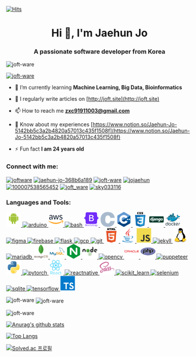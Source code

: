 [![Hits](https://hits.seeyoufarm.com/api/count/incr/badge.svg?url=https%3A%2F%2Fgithub.com%2Fjoft-ware&count_bg=%23061C68&title_bg=%23555555&icon=github.svg&icon_color=%2314A7F1&title=Hits%21&edge_flat=false)](https://hits.seeyoufarm.com)

<h1 align="center">Hi 👋, I'm Jaehun Jo</h1>
<h3 align="center">A passionate software developer from Korea</h3>

<p align="left"> <img src="https://komarev.com/ghpvc/?username=joft-ware&label=Profile%20views&color=0e75b6&style=flat" alt="joft-ware" /> </p>

<p align="left"> <a href="https://github.com/ryo-ma/github-profile-trophy"><img src="https://github-profile-trophy.vercel.app/?username=joft-ware" alt="joft-ware" /></a> </p>

- 🌱 I’m currently learning **Machine Learning, Big Data, Bioinformatics**

- 📝 I regularly write articles on [http://joft.site](http://joft.site)

- 📫 How to reach me **zxc91911003@gmail.com**

- 📄 Know about my experiences [https://www.notion.so/Jaehun-Jo-5142bb5c3a2b4820a57013c435f1508f](https://www.notion.so/Jaehun-Jo-5142bb5c3a2b4820a57013c435f1508f)

- ⚡ Fun fact **I am 24 years old**

<h3 align="left">Connect with me:</h3>
<p align="left">
<a href="https://dev.to/joftware" target="blank"><img align="center" src="https://cdn.jsdelivr.net/npm/simple-icons@3.0.1/icons/dev-dot-to.svg" alt="joftware" height="30" width="40" /></a>
<a href="https://linkedin.com/in/jaehun-jo-368b6a189" target="blank"><img align="center" src="https://cdn.jsdelivr.net/npm/simple-icons@3.0.1/icons/linkedin.svg" alt="jaehun-jo-368b6a189" height="30" width="40" /></a>
<a href="https://stackoverflow.com/users/joft-ware" target="blank"><img align="center" src="https://cdn.jsdelivr.net/npm/simple-icons@3.0.1/icons/stackoverflow.svg" alt="joft-ware" height="30" width="40" /></a>
<a href="https://kaggle.com/jojaehun" target="blank"><img align="center" src="https://cdn.jsdelivr.net/npm/simple-icons@3.0.1/icons/kaggle.svg" alt="jojaehun" height="30" width="40" /></a>
<a href="https://fb.com/100007538565452" target="blank"><img align="center" src="https://cdn.jsdelivr.net/npm/simple-icons@3.0.1/icons/facebook.svg" alt="100007538565452" height="30" width="40" /></a>
<a href="https://instagram.com/joft_ware" target="blank"><img align="center" src="https://cdn.jsdelivr.net/npm/simple-icons@3.0.1/icons/instagram.svg" alt="joft_ware" height="30" width="40" /></a>
<a href="https://codeforces.com/profile/sky033116" target="blank"><img align="center" src="https://cdn.jsdelivr.net/npm/simple-icons@3.0.1/icons/codeforces.svg" alt="sky033116" height="30" width="40" /></a>
</p>

<h3 align="left">Languages and Tools:</h3>
<p align="left"> <a href="https://developer.android.com" target="_blank"> <img src="https://raw.githubusercontent.com/devicons/devicon/master/icons/android/android-original-wordmark.svg" alt="android" width="40" height="40"/> </a> <a href="https://www.arduino.cc/" target="_blank"> <img src="https://cdn.worldvectorlogo.com/logos/arduino-1.svg" alt="arduino" width="40" height="40"/> </a> <a href="https://aws.amazon.com" target="_blank"> <img src="https://raw.githubusercontent.com/devicons/devicon/master/icons/amazonwebservices/amazonwebservices-original-wordmark.svg" alt="aws" width="40" height="40"/> </a> <a href="https://www.gnu.org/software/bash/" target="_blank"> <img src="https://www.vectorlogo.zone/logos/gnu_bash/gnu_bash-icon.svg" alt="bash" width="40" height="40"/> </a> <a href="https://getbootstrap.com" target="_blank"> <img src="https://raw.githubusercontent.com/devicons/devicon/master/icons/bootstrap/bootstrap-plain-wordmark.svg" alt="bootstrap" width="40" height="40"/> </a> <a href="https://www.cprogramming.com/" target="_blank"> <img src="https://raw.githubusercontent.com/devicons/devicon/master/icons/c/c-original.svg" alt="c" width="40" height="40"/> </a> <a href="https://www.w3schools.com/cpp/" target="_blank"> <img src="https://raw.githubusercontent.com/devicons/devicon/master/icons/cplusplus/cplusplus-original.svg" alt="cplusplus" width="40" height="40"/> </a> <a href="https://www.w3schools.com/css/" target="_blank"> <img src="https://raw.githubusercontent.com/devicons/devicon/master/icons/css3/css3-original-wordmark.svg" alt="css3" width="40" height="40"/> </a> <a href="https://www.djangoproject.com/" target="_blank"> <img src="https://raw.githubusercontent.com/devicons/devicon/master/icons/django/django-original.svg" alt="django" width="40" height="40"/> </a> <a href="https://www.docker.com/" target="_blank"> <img src="https://raw.githubusercontent.com/devicons/devicon/master/icons/docker/docker-original-wordmark.svg" alt="docker" width="40" height="40"/> </a> <a href="https://www.figma.com/" target="_blank"> <img src="https://www.vectorlogo.zone/logos/figma/figma-icon.svg" alt="figma" width="40" height="40"/> </a> <a href="https://firebase.google.com/" target="_blank"> <img src="https://www.vectorlogo.zone/logos/firebase/firebase-icon.svg" alt="firebase" width="40" height="40"/> </a> <a href="https://flask.palletsprojects.com/" target="_blank"> <img src="https://www.vectorlogo.zone/logos/pocoo_flask/pocoo_flask-icon.svg" alt="flask" width="40" height="40"/> </a> <a href="https://cloud.google.com" target="_blank"> <img src="https://www.vectorlogo.zone/logos/google_cloud/google_cloud-icon.svg" alt="gcp" width="40" height="40"/> </a> <a href="https://git-scm.com/" target="_blank"> <img src="https://www.vectorlogo.zone/logos/git-scm/git-scm-icon.svg" alt="git" width="40" height="40"/> </a> <a href="https://www.w3.org/html/" target="_blank"> <img src="https://raw.githubusercontent.com/devicons/devicon/master/icons/html5/html5-original-wordmark.svg" alt="html5" width="40" height="40"/> </a> <a href="https://www.java.com" target="_blank"> <img src="https://raw.githubusercontent.com/devicons/devicon/master/icons/java/java-original.svg" alt="java" width="40" height="40"/> </a> <a href="https://developer.mozilla.org/en-US/docs/Web/JavaScript" target="_blank"> <img src="https://raw.githubusercontent.com/devicons/devicon/master/icons/javascript/javascript-original.svg" alt="javascript" width="40" height="40"/> </a> <a href="https://jekyllrb.com/" target="_blank"> <img src="https://www.vectorlogo.zone/logos/jekyllrb/jekyllrb-icon.svg" alt="jekyll" width="40" height="40"/> </a> <a href="https://www.linux.org/" target="_blank"> <img src="https://raw.githubusercontent.com/devicons/devicon/master/icons/linux/linux-original.svg" alt="linux" width="40" height="40"/> </a> <a href="https://mariadb.org/" target="_blank"> <img src="https://www.vectorlogo.zone/logos/mariadb/mariadb-icon.svg" alt="mariadb" width="40" height="40"/> </a> <a href="https://www.mongodb.com/" target="_blank"> <img src="https://raw.githubusercontent.com/devicons/devicon/master/icons/mongodb/mongodb-original-wordmark.svg" alt="mongodb" width="40" height="40"/> </a> <a href="https://www.mysql.com/" target="_blank"> <img src="https://raw.githubusercontent.com/devicons/devicon/master/icons/mysql/mysql-original-wordmark.svg" alt="mysql" width="40" height="40"/> </a> <a href="https://www.nginx.com" target="_blank"> <img src="https://raw.githubusercontent.com/devicons/devicon/master/icons/nginx/nginx-original.svg" alt="nginx" width="40" height="40"/> </a> <a href="https://nodejs.org" target="_blank"> <img src="https://raw.githubusercontent.com/devicons/devicon/master/icons/nodejs/nodejs-original-wordmark.svg" alt="nodejs" width="40" height="40"/> </a> <a href="https://opencv.org/" target="_blank"> <img src="https://www.vectorlogo.zone/logos/opencv/opencv-icon.svg" alt="opencv" width="40" height="40"/> </a> <a href="https://www.oracle.com/" target="_blank"> <img src="https://raw.githubusercontent.com/devicons/devicon/master/icons/oracle/oracle-original.svg" alt="oracle" width="40" height="40"/> </a> <a href="https://www.php.net" target="_blank"> <img src="https://raw.githubusercontent.com/devicons/devicon/master/icons/php/php-original.svg" alt="php" width="40" height="40"/> </a> <a href="https://github.com/puppeteer/puppeteer" target="_blank"> <img src="https://www.vectorlogo.zone/logos/pptrdev/pptrdev-official.svg" alt="puppeteer" width="40" height="40"/> </a> <a href="https://www.python.org" target="_blank"> <img src="https://raw.githubusercontent.com/devicons/devicon/master/icons/python/python-original.svg" alt="python" width="40" height="40"/> </a> <a href="https://pytorch.org/" target="_blank"> <img src="https://www.vectorlogo.zone/logos/pytorch/pytorch-icon.svg" alt="pytorch" width="40" height="40"/> </a> <a href="https://reactjs.org/" target="_blank"> <img src="https://raw.githubusercontent.com/devicons/devicon/master/icons/react/react-original-wordmark.svg" alt="react" width="40" height="40"/> </a> <a href="https://reactnative.dev/" target="_blank"> <img src="https://reactnative.dev/img/header_logo.svg" alt="reactnative" width="40" height="40"/> </a> <a href="https://sass-lang.com" target="_blank"> <img src="https://raw.githubusercontent.com/devicons/devicon/master/icons/sass/sass-original.svg" alt="sass" width="40" height="40"/> </a> <a href="https://scikit-learn.org/" target="_blank"> <img src="https://upload.wikimedia.org/wikipedia/commons/0/05/Scikit_learn_logo_small.svg" alt="scikit_learn" width="40" height="40"/> </a> <a href="https://www.selenium.dev" target="_blank"> <img src="https://raw.githubusercontent.com/detain/svg-logos/780f25886640cef088af994181646db2f6b1a3f8/svg/selenium-logo.svg" alt="selenium" width="40" height="40"/> </a> <a href="https://www.sqlite.org/" target="_blank"> <img src="https://www.vectorlogo.zone/logos/sqlite/sqlite-icon.svg" alt="sqlite" width="40" height="40"/> </a> <a href="https://www.tensorflow.org" target="_blank"> <img src="https://www.vectorlogo.zone/logos/tensorflow/tensorflow-icon.svg" alt="tensorflow" width="40" height="40"/> </a> <a href="https://www.typescriptlang.org/" target="_blank"> <img src="https://raw.githubusercontent.com/devicons/devicon/master/icons/typescript/typescript-original.svg" alt="typescript" width="40" height="40"/> </a> </p>

<p><img align="left" src="https://github-readme-stats.vercel.app/api/top-langs?username=joft-ware&show_icons=true&locale=en&layout=compact" alt="joft-ware" /></p>

<p>&nbsp;<img align="center" src="https://github-readme-stats.vercel.app/api?username=joft-ware&show_icons=true&locale=en" alt="joft-ware" /></p>

<p><img align="center" src="https://github-readme-streak-stats.herokuapp.com/?user=joft-ware&" alt="joft-ware" /></p>


[![Anurag's github stats](https://github-readme-stats.vercel.app/api?username=joft-ware&theme=radical)](https://github.com/anuraghazra/github-readme-stats)

[![Top Langs](https://github-readme-stats.vercel.app/api/top-langs/?username=joft-ware&layout=compact&theme=dracula)](https://github.com/joft-ware)

[![Solved.ac
프로필](http://mazassumnida.wtf/api/v2/generate_badge?boj=sky0331)](https://solved.ac/sky0331)

